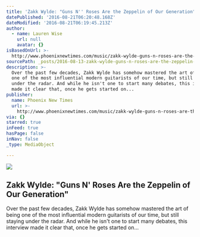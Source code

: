 ```yaml
---
title: 'Zakk Wylde: "Guns N'' Roses Are the Zeppelin of Our Generation"'
datePublished: '2016-08-21T06:20:48.168Z'
dateModified: '2016-08-21T06:19:45.213Z'
author:
  - name: Lauren Wise
    url: null
    avatar: {}
isBasedOnUrl: >-
  http://www.phoenixnewtimes.com/music/zakk-wylde-guns-n-roses-are-the-zeppelin-of-our-generation-8541767
sourcePath: _posts/2016-08-13-zakk-wylde-guns-n-roses-are-the-zeppelin-of-our-generatio.md
description: >-
  Over the past few decades, Zakk Wylde has somehow mastered the art of being
  one of the most influential modern guitarists of our time, but still staying
  under the radar. And while he isn't one to start many debates, this interview
  made it clear that, once he gets started on...
publisher:
  name: Phoenix New Times
  url: >-
    http://www.phoenixnewtimes.com/music/zakk-wylde-guns-n-roses-are-the-zeppelin-of-our-generation-8541767
via: {}
starred: true
inFeed: true
hasPage: false
inNav: false
_type: MediaObject

---
```

<article style=""><img src="http://images1.phoenixnewtimes.com/imager/u/original/8541794/0p6a1827_large_-_credit_justin_reich.jpg" /><h1>Zakk Wylde: "Guns N' Roses Are the Zeppelin of Our Generation"</h1><p>Over the past few decades, Zakk Wylde has somehow mastered the art of being one of the most influential modern guitarists of our time, but still staying under the radar. And while he isn't one to start many debates, this interview made it clear that, once he gets started on...</p></article>